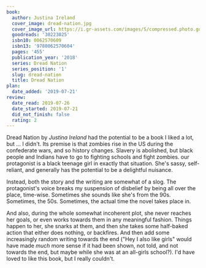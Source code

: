 ```yaml
---
book:
  author: Justina Ireland
  cover_image: dread-nation.jpg
  cover_image_url: https://i.gr-assets.com/images/S/compressed.photo.goodreads.com/books/1497900615l/30223025._SX98_.jpg
  goodreads: '30223025'
  isbn10: 0062570609
  isbn13: '9780062570604'
  pages: '455'
  publication_year: '2018'
  series: Dread Nation
  series_position: '1'
  slug: dread-nation
  title: Dread Nation
plan:
  date_added: '2019-07-21'
review:
  date_read: 2019-07-26
  date_started: 2019-07-21
  did_not_finish: false
  rating: 2
---
```


Dread Nation by *Justina Ireland* had the potential to be a book I liked a lot, but … I didn't. Its premise is that zombies rise in the US during the confederate wars, and so history changes. Slavery is abolished, but black people and Indians have to go to fighting schools and fight zombies. our protagonist is a black teenage girl in exactly that situation. She's sassy, self-reliant, and generally has the potential to be a delightful nuisance.

Instead, both the story and the writing are somewhat of a slog. The protagonist's voice breaks my suspension of disbelief by being all over the place, time-wise. Sometimes she sounds like she's from the 90s. Sometimes, the 50s. Sometimes, the actual time the novel takes place in.

And also, during the whole somewhat incoherent plot, she never reaches her goals, or even works towards them in any meaningful fashion. Things happen to her, she snarks at them, and then she takes some half-baked action that either does nothing, or backfires. And then add some increasingly random writing towards the end ("Hey I also like girls" would have made *much* more sense if it had been shown, not told, and not towards the end, but maybe while she was at an all-girls school?). I'd have loved to like this book, but I really couldn't.
